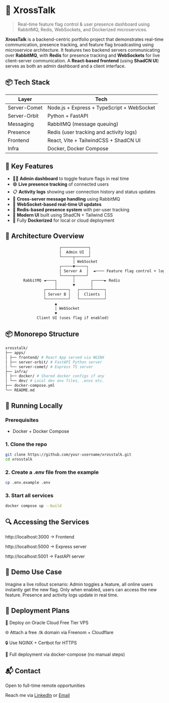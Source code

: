 # 🔀 XrossTalk

> Real-time feature flag control & user presence dashboard using RabbitMQ, Redis, WebSockets, and Dockerized microservices.

**XrossTalk** is a backend-centric portfolio project that demonstrates real-time communication, presence tracking, and feature flag broadcasting using microservice architecture. It features two backend servers communicating over **RabbitMQ**, with **Redis** for presence tracking and **WebSockets** for live client-server communication. A **React-based frontend** (using **ShadCN UI**) serves as both an admin dashboard and a client interface.

## 📦 Tech Stack

| Layer        | Tech                                       |
| ------------ | ------------------------------------------ |
| Server-Comet | Node.js + Express + TypeScript + WebSocket |
| Server-Orbit | Python + FastAPI                           |
| Messaging    | RabbitMQ (message queuing)                 |
| Presence     | Redis (user tracking and activity logs)    |
| Frontend     | React, Vite + TailwindCSS + ShadCN UI      |
| Infra        | Docker, Docker Compose                     |

## 🎯 Key Features

-   🧑‍💻 **Admin dashboard** to toggle feature flags in real time
-   🟢 **Live presence tracking** of connected users
-   📋 **Activity logs** showing user connection history and status updates
-   🔄 **Cross-server message handling** using RabbitMQ
-   📡 **WebSocket-based real-time UI updates**
-   🔐 **Redis-based presence system** with per-user tracking
-   🎨 **Modern UI** built using ShadCN + Tailwind CSS
-   🧪 Fully **Dockerized** for local or cloud deployment

## 🧩 Architecture Overview

```txt
                        ┌────────────┐
                        │  Admin UI  │
                        └─────┬──────┘
                              │ WebSocket
                        ┌─────▼─────┐
                        │ Server A  │  ◄──── Feature flag control + logs
                        └─────┬─────┘
        RabbitMQ ◄────┐       │       ┌─────► Redis
                      │       ▼       │
                 ┌────┴─────┐   ┌─────┴─────┐
                 │ Server B │   │  Clients  │
                 └──────────┘   └───────────┘
                      ▲
                      │ WebSocket
                      ▼
              Client UI (uses flag if enabled)
```

## 📦 Monorepo Structure

```bash
xrosstalk/
├── apps/
│ ├── frontend/ # React App served via NGINX
│ ├── server-orbit/ # FastAPI Python server
│ └── server-comet/ # Express TS server
├── infra/
│ ├── docker/ # Shared docker configs if any
│ └── dev/ # Local dev env files, .envs etc.
├── docker-compose.yml
└── README.md
```

## 🚀 Running Locally

### Prerequisites

-   Docker + Docker Compose

### 1. Clone the repo

```bash
git clone https://github.com/your-username/xrosstalk.git
cd xrosstalk
```

### 2. Create a .env file from the example

```bash
cp .env.example .env
```

### 3. Start all services

```bash
docker compose up --build
```

## 🔍 Accessing the Services

http://localhost:3000 → Frontend

http://localhost:5000 → Express server

http://localhost:5001 → FastAPI server

## 🧪 Demo Use Case

Imagine a live rollout scenario:
Admin toggles a feature, all online users instantly get the new flag. Only when enabled, users can access the new feature. Presence and activity logs update in real time.

## 🏁 Deployment Plans

🚀 Deploy on Oracle Cloud Free Tier VPS

🌐 Attach a free .tk domain via Freenom + Cloudflare

🔒 Use NGINX + Certbot for HTTPS

🐳 Full deployment via docker-compose (no manual steps)

## 📬 Contact

Open to full-time remote opportunities

Reach me via [LinkedIn](https://www.linkedin.com/in/siddheshnaik26/) or [Email](mailto://sid.naik26@gmail.com)
